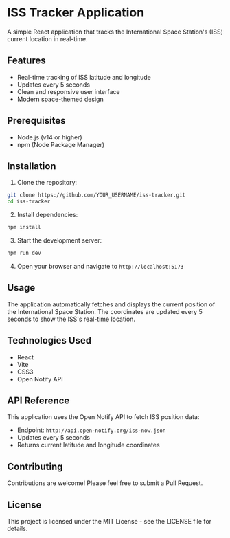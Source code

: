 # ISS Tracker Application

A simple React application that tracks the International Space Station's (ISS) current location in real-time.

## Features

- Real-time tracking of ISS latitude and longitude
- Updates every 5 seconds
- Clean and responsive user interface
- Modern space-themed design

## Prerequisites

- Node.js (v14 or higher)
- npm (Node Package Manager)

## Installation

1. Clone the repository:

```bash
git clone https://github.com/YOUR_USERNAME/iss-tracker.git
cd iss-tracker
```

2. Install dependencies:

```bash
npm install
```

3. Start the development server:

```bash
npm run dev
```

4. Open your browser and navigate to `http://localhost:5173`

## Usage

The application automatically fetches and displays the current position of the International Space Station. The coordinates are updated every 5 seconds to show the ISS's real-time location.

## Technologies Used

- React
- Vite
- CSS3
- Open Notify API

## API Reference

This application uses the Open Notify API to fetch ISS position data:

- Endpoint: `http://api.open-notify.org/iss-now.json`
- Updates every 5 seconds
- Returns current latitude and longitude coordinates

## Contributing

Contributions are welcome! Please feel free to submit a Pull Request.

## License

This project is licensed under the MIT License - see the LICENSE file for details.
